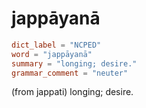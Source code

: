 # jappāyanā

``` toml
dict_label = "NCPED"
word = "jappāyanā"
summary = "longing; desire."
grammar_comment = "neuter"
```

(from jappati) longing; desire.

